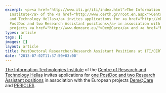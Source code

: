 ```yaml
---
excerpt: <p><a href="http://www.iti.gr/iti/index.html">The Information Technologies
  Institute</a> of the <a href="http://www.certh.gr/root.en.aspx">Centre of Research
  and Technology Hellas</a> invites applications for <a href="http://mklab.iti.gr/content/postdoctoral-researcherresearch-assistant-positions-iticerth-greece">one
  PostDoc and two Research Assistant positions</a> in association with the European
  projects <a href="http://www.demcare.eu/">Dem@Care</a> and <a href="http://www.pericles-project.eu/">PERICLES</a>.</p>
types: article
tags: []
images: []
layout: article
title: PostDoctoral Researcher/Research Assistant Positions at ITI/CERTH, Greece
date: '2013-07-02T11:37:50+03:00'
---
```

<p><a href="http://www.iti.gr/iti/index.html">The Information Technologies Institute</a> of the <a href="http://www.certh.gr/root.en.aspx">Centre of Research and Technology Hellas</a> invites applications for <a href="http://mklab.iti.gr/content/postdoctoral-researcherresearch-assistant-positions-iticerth-greece">one PostDoc and two Research Assistant positions</a> in association with the European projects <a href="http://www.demcare.eu/">Dem@Care</a> and <a href="http://www.pericles-project.eu/">PERICLES</a>.</p>
